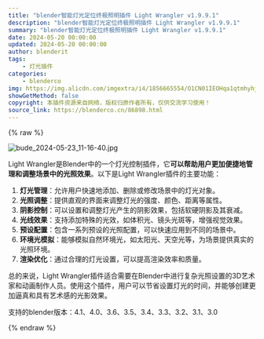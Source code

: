 ```yaml
---
title: "blender智能灯光定位终极照明插件 Light Wrangler v1.9.9.1"
description: "blender智能灯光定位终极照明插件 Light Wrangler v1.9.9.1"
summary: "blender智能灯光定位终极照明插件 Light Wrangler v1.9.9.1"
date: 2024-05-20 00:00:00
updated: 2024-05-20 00:00:00
author: blenderit
tags: 
    - 灯光插件
categories:
    - blenderco
img: https://img.alicdn.com/imgextra/i4/1856665554/O1CN01IEOHqa1qtmhyhjGYF_!!1856665554.jpg
showGetMethod: false
copyright: 本插件资源来自网络，版权归原作者所有，仅供交流学习使用！
source_link: https://blenderco.cn/86898.html
---
```


{% raw %}
<p><img src="https://img.alicdn.com/imgextra/i4/1856665554/O1CN01IEOHqa1qtmhyhjGYF_!!1856665554.jpg" alt="bude_2024-05-23_11-16-40.jpg"></p><p>Light Wrangler是Blender中的一个灯光控制插件，它<strong>可以帮助用户更加便捷地管理和调整场景中的光照效果</strong>。以下是Light Wrangler插件的主要功能：</p><ol>
<li><strong>灯光管理</strong>：允许用户快速地添加、删除或修改场景中的灯光对象。</li>
<li><strong>光照调整</strong>：提供直观的界面来调整灯光的强度、颜色、距离等属性。</li>
<li><strong>阴影控制</strong>：可以设置和调整灯光产生的阴影效果，包括软硬阴影及其衰减。</li>
<li><strong>光线效果</strong>：支持添加特殊的光效，如体积光、镜头光斑等，增强视觉效果。</li>
<li><strong>预设配置</strong>：包含一系列预设的光照配置，可以快速应用到不同的场景中。</li>
<li><strong>环境光模拟</strong>：能够模拟自然环境光，如太阳光、天空光等，为场景提供真实的光照环境。</li>
<li><strong>渲染优化</strong>：通过合理的灯光设置，可以提高渲染效率和质量。</li>
</ol><p>总的来说，Light Wrangler插件适合需要在Blender中进行复杂光照设置的3D艺术家和动画制作人员。使用这个插件，用户可以节省设置灯光的时间，并能够创建更加逼真和具有艺术感的光影效果。</p><p>支持的blender版本：4.1、4.0、3.6、3.5、3.4、3.3、3.2、3.1、3.0</p>
<div style="display: none">blenderco</div>
{% endraw %}